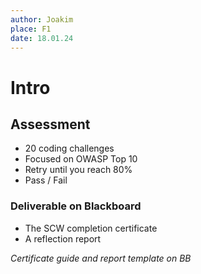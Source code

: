 ```yaml
---
author: Joakim
place: F1
date: 18.01.24
---
```


# Intro

## Assessment

- 20 coding challenges
- Focused on OWASP Top 10
- Retry until you reach 80%
- Pass / Fail

### Deliverable on Blackboard

- The SCW completion certificate
- A reflection report

_Certificate guide and report template on BB_
